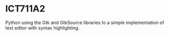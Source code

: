 # ICT711A2
Python using the Gtk and GtkSource libraries to a simple implementation of text editor with syntax highlighting.
